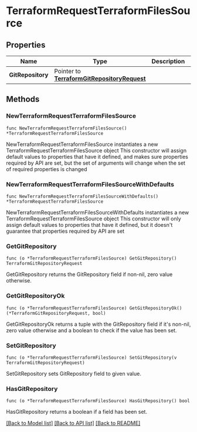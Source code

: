 # TerraformRequestTerraformFilesSource

## Properties

Name | Type | Description | Notes
------------ | ------------- | ------------- | -------------
**GitRepository** | Pointer to [**TerraformGitRepositoryRequest**](TerraformGitRepositoryRequest.md) |  | [optional] 

## Methods

### NewTerraformRequestTerraformFilesSource

`func NewTerraformRequestTerraformFilesSource() *TerraformRequestTerraformFilesSource`

NewTerraformRequestTerraformFilesSource instantiates a new TerraformRequestTerraformFilesSource object
This constructor will assign default values to properties that have it defined,
and makes sure properties required by API are set, but the set of arguments
will change when the set of required properties is changed

### NewTerraformRequestTerraformFilesSourceWithDefaults

`func NewTerraformRequestTerraformFilesSourceWithDefaults() *TerraformRequestTerraformFilesSource`

NewTerraformRequestTerraformFilesSourceWithDefaults instantiates a new TerraformRequestTerraformFilesSource object
This constructor will only assign default values to properties that have it defined,
but it doesn't guarantee that properties required by API are set

### GetGitRepository

`func (o *TerraformRequestTerraformFilesSource) GetGitRepository() TerraformGitRepositoryRequest`

GetGitRepository returns the GitRepository field if non-nil, zero value otherwise.

### GetGitRepositoryOk

`func (o *TerraformRequestTerraformFilesSource) GetGitRepositoryOk() (*TerraformGitRepositoryRequest, bool)`

GetGitRepositoryOk returns a tuple with the GitRepository field if it's non-nil, zero value otherwise
and a boolean to check if the value has been set.

### SetGitRepository

`func (o *TerraformRequestTerraformFilesSource) SetGitRepository(v TerraformGitRepositoryRequest)`

SetGitRepository sets GitRepository field to given value.

### HasGitRepository

`func (o *TerraformRequestTerraformFilesSource) HasGitRepository() bool`

HasGitRepository returns a boolean if a field has been set.


[[Back to Model list]](../README.md#documentation-for-models) [[Back to API list]](../README.md#documentation-for-api-endpoints) [[Back to README]](../README.md)


